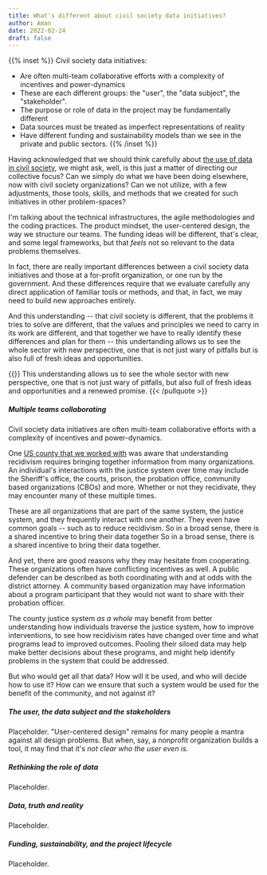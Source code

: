 ```yaml
---
title: What's different about civil society data initiatives?
author: Aman
date: 2022-02-24
draft: false
---
```


{{% inset %}}
Civil society data initiatives: 
* Are often multi-team collaborative efforts with a complexity of incentives
  and power-dynamics
* These are each different groups: the "user", the "data subject", the "stakeholder". 
* The purpose or role of data in the project may be fundamentally different
* Data sources must be treated as imperfect representations of reality
* Have different funding and sustainability models than we see in the private and public sectors.
{{% /inset %}}

Having acknowledged that we should think carefully about [the use of data in civil society](why-is-civil-society-important.md), we  might ask, well, is this just a matter of directing our collective focus? Can we simply do what we have been doing elsewhere, now with civil society organizations? Can we not utilize, with a few adjustments, those tools, skills, and methods that we created for such initiatives in other problem-spaces?

I'm talking about the technical infrastructures, the agile methodologies and the coding practices. The product mindset, the user-centered design, the way we structure our teams. The funding ideas will be different, that's clear, and some legal frameworks, but that _feels_ not so relevant to the data problems themselves. 

In fact, there are really important differences between a civil society data initiatives and those at a for-profit organization, or one run by the government. And these differences require that we evaluate carefully any direct application of familiar tools or methods, and that, in fact, we may need to build new approaches entirely. 

And this understanding -- that civil society is different, that the problems it tries to solve are different, that the values and principles we need to carry in its work are different, and that together we have to really identify these differences and plan for them -- this undertanding allows us to see the whole sector with new perspective, one that is not just wary of pitfalls but is also full of fresh ideas and opportunities. 

{{<pullquote >}}
This understanding allows us to see the whole sector with new perspective, one that is not just wary of pitfalls, but also full of fresh ideas and opportunities and a renewed promise. 
{{< /pullquote >}}

##### Multiple teams collaborating

Civil society data initiatives are often multi-team collaborative efforts with a complexity of incentives and power-dynamics. 

One [US county that we worked with](/portfolio/recidivism-data-sharing/) was aware that understanding recidivism requires bringing together information from many organizations. An individual's interactions with the justice system over time may include the Sheriff's office, the courts, prison, the probation office, community based organizations (CBOs) and more. Whether or not they recidivate, they may encounter many of these multiple times. 

These are all organizations that are part of the same system, the justice system, and they frequently interact with one another. They even have common goals -- such as to reduce recidivism. So in a broad sense, there is a shared incentive to bring their data together So in a broad sense, there is a shared incentive to bring their data together. 

And yet, there are good reasons why they may hesitate from cooperating. These organizations often have conflicting incentives as well. A public defender can be described as both coordinating with and at odds with the district attorney. A community based organization may have information about a program participant that they would not want to share with their probation officer. 

The county justice system _as a whole_ may benefit from better understanding how individuals traverse the justice system, how to improve interventions, to see how recidivism rates have changed over time and what programs lead to improved outcomes. Pooling their siloed data may help make better decisions about these programs, and might help identify problems in the system that could be addressed. 

But who would get all that data? How will it be used, and who will decide how to use it? How can we ensure that such a system would be used for the benefit of the community, and not against it? 

##### The user, the data subject and the stakeholders

Placeholder.
"User-centered design" remains for many people a mantra against all design problems. But when, say, a nonprofit organization builds a tool, it may find that it's _not clear who the user even is._

##### Rethinking the role of data

Placeholder.

##### Data, truth and reality
Placeholder.

##### Funding, sustainability, and the project lifecycle
Placeholder.


